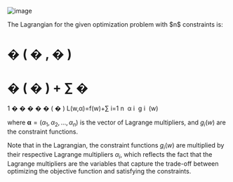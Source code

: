 ![image](https://user-images.githubusercontent.com/89120960/232210808-bfec066d-58fb-4c05-ba71-ad3c226dc2f9.png)


<p>
The Lagrangian for the given optimization problem with $n$ constraints is:

�
(
�
,
�
)
=
�
(
�
)
+
∑
�
=
1
�
�
�
�
�
(
�
)
L(w,α)=f(w)+∑ 
i=1
n
​
 α 
i
​
 g 
i
​
 (w)

where $\boldsymbol{\alpha} = (\alpha_1, \alpha_2, \ldots, \alpha_n)$ is the vector of Lagrange multipliers, and $g_i(w)$ are the constraint functions.

Note that in the Lagrangian, the constraint functions $g_i(w)$ are multiplied by their respective Lagrange multipliers $\alpha_i$, which reflects the fact that the Lagrange multipliers are the variables that capture the trade-off between optimizing the objective function and satisfying the constraints.
  </p>
